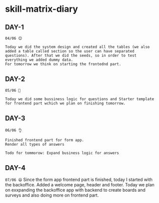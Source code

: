 # skill-matrix-diary

## DAY-1
`04/06 😊`
```
Today we did the system design and created all the tables (we also added a table called section so the user can have separated questions). After that we did the seeds, so in order to test everything we added dummy data.
For tomorrow we think on starting the frontednd part.
```
## DAY-2
`05/06 👀`
```
Today we did some bussiness logic for questions and Starter template for frontend part wchich we plan on finishing tomorrow.
```
## DAY-3 
`06/06 👌`
```
Finished frontend part for form app.
Render all types of answers

Todo for tommorow: Expand business logic for answers
```
## DAY-4
`07/06 😄`
Since the form app frontend part is finished, today I started with the backoffice. Added a welcome page, header and footer. Today we plan on exxpanding the backoffice app with backend to create boards and surveys and also doing more on frontend part. 
